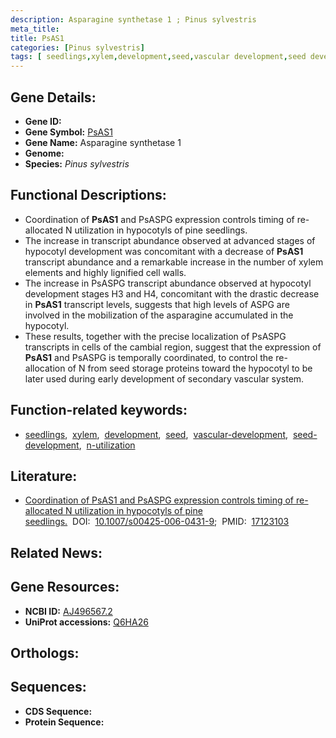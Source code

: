 ```yaml
---
description: Asparagine synthetase 1 ; Pinus sylvestris
meta_title:
title: PsAS1
categories: [Pinus sylvestris]
tags: [ seedlings,xylem,development,seed,vascular development,seed development,n utilization ]
---
```


## Gene Details:
- **Gene ID:** []()
- **Gene Symbol:** <u>PsAS1</u>
- **Gene Name:** Asparagine synthetase 1
- **Genome:** []()
- **Species:** *Pinus sylvestris*

## Functional Descriptions:
   - Coordination of **PsAS1** and PsASPG expression controls timing of re-allocated N utilization in hypocotyls of pine seedlings.
   - The increase in transcript abundance observed at advanced stages of hypocotyl development was concomitant with a decrease of **PsAS1** transcript abundance and a remarkable increase in the number of xylem elements and highly lignified cell walls.
   - The increase in PsASPG transcript abundance observed at hypocotyl development stages H3 and H4, concomitant with the drastic decrease in **PsAS1** transcript levels, suggests that high levels of ASPG are involved in the mobilization of the asparagine accumulated in the hypocotyl.
   - These results, together with the precise localization of PsASPG transcripts in cells of the cambial region, suggest that the expression of **PsAS1** and PsASPG is temporally coordinated, to control the re-allocation of N from seed storage proteins toward the hypocotyl to be later used during early development of secondary vascular system.

## Function-related keywords:
   - [seedlings](/tags/seedlings/),&nbsp;&nbsp;[xylem](/tags/xylem/),&nbsp;&nbsp;[development](/tags/development/),&nbsp;&nbsp;[seed](/tags/seed/),&nbsp;&nbsp;[vascular-development](/tags/vascular-development/),&nbsp;&nbsp;[seed-development](/tags/seed-development/),&nbsp;&nbsp;[n-utilization](/tags/n-utilization/)

## Literature:
   - [Coordination of PsAS1 and PsASPG expression controls timing of re-allocated N utilization in hypocotyls of pine seedlings.](https://doi.org/10.1007/s00425-006-0431-9)&nbsp;&nbsp;DOI:&nbsp;&nbsp;[10.1007/s00425-006-0431-9](https://doi.org/10.1007/s00425-006-0431-9);&nbsp;&nbsp;PMID:&nbsp;&nbsp;[17123103](https://pubmed.ncbi.nlm.nih.gov/17123103/)

## Related News:

## Gene Resources:
- **NCBI ID:**  [AJ496567.2](https://www.ncbi.nlm.nih.gov/gene/?term=AJ496567.2)
- **UniProt accessions:**  [Q6HA26](https://www.uniprot.org/uniprotkb/Q6HA26/entry)

## Orthologs:

## Sequences:
- **CDS Sequence:**
- **Protein Sequence:**
